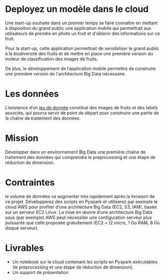 # Deployez un modèle dans le cloud

Une start-up souhaite dans un premier temps se faire connaître en mettant à disposition du grand public
une application mobile qui permettrait aux utilisateurs de prendre en photo un fruit et d'obtenir des informations sur ce fruit.

Pour la start-up, cette application permettrait de sensibiliser le grand public à la biodiversité des fruits et
de mettre en place une première version du moteur de classification des images de fruits.

De plus, le développement de l’application mobile permettra de construire une première version de l'architecture Big Data nécessaire.

# Les données
L’existence d’un [jeu de donnée](https://www.kaggle.com/moltean/fruits) constitué des images de fruits et des labels associés,
qui pourra servir de point de départ pour construire une partie de la chaîne de traitement des données.

# Mission
Développer dans un environnement Big Data une première chaîne de traitement des données qui comprendra le preprocessing et une étape de réduction de dimension.

# Contraintes

le volume de données va augmenter très rapidement après la livraison de ce projet.
Développerez des scripts en Pyspark et utiliserez par exemple le cloud AWS pour profiter d’une architecture Big Data (EC2, S3, IAM), 
basée sur un serveur EC2 Linux.
La mise en œuvre d’une architecture Big Data sous (par exemple) AWS peut nécessiter une configuration serveur plus puissante que
celle proposée gratuitement (EC2 = t2.micro, 1 Go RAM, 8 Go disque serveur).

# Livrables
* Un notebook sur le cloud contenant les scripts en Pyspark exécutables (le preprocessing et une étape de réduction de dimension).
* Un support de présentation 
